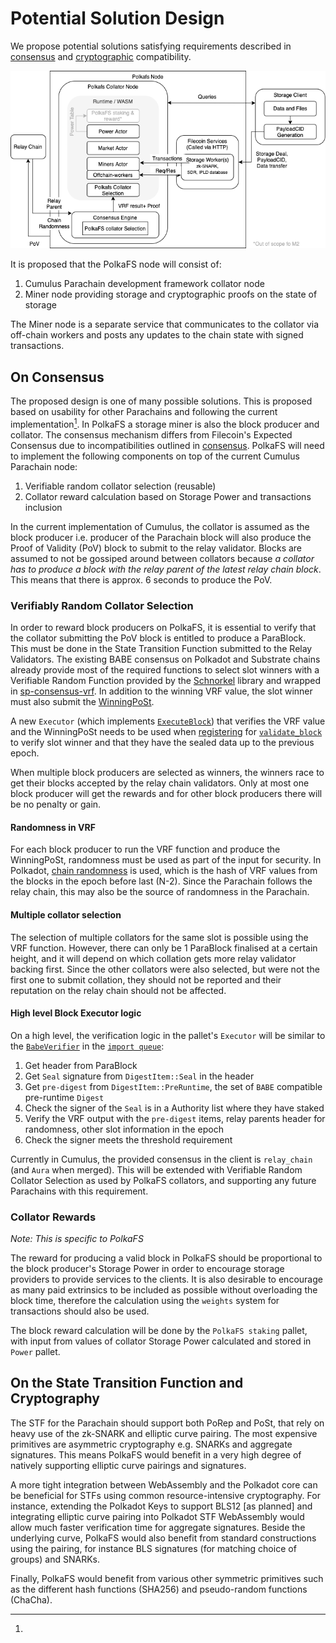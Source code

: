 # Potential Solution Design

We propose potential solutions satisfying requirements described in [consensus] and [cryptographic] compatibility.

[consensus]: ./consensus.md#summary
[cryptographic]: ./crypto.md#summary

![node solution](dotfs_design_v0.png)

It is proposed that the PolkaFS node will consist of:

1. Cumulus Parachain development framework collator node
1. Miner node providing storage and cryptographic proofs on the state of storage

The Miner node is a separate service that communicates to the collator via off-chain workers and posts any updates to the chain state with signed transactions.

## On Consensus

The proposed design is one of many possible solutions. This is proposed based on usability for other Parachains and following the current implementation[^1].
In PolkaFS a storage miner is also the block producer and collator. The consensus mechanism differs from Filecoin's Expected Consensus due to incompatibilities outlined in [consensus].
PolkaFS will need to implement the following components on top of the current Cumulus Parachain node:

1. Verifiable random collator selection (reusable)
1. Collator reward calculation based on Storage Power and transactions inclusion

[^1]:
In the current implementation of Cumulus, the collator is assumed as the block producer i.e. producer of the Parachain block will also produce the Proof of Validity (PoV) block to submit to the relay validator.
Blocks are assumed to not be gossiped around between collators because _a collator has to produce a block with the relay parent of the latest relay chain block_.
This means that there is approx. 6 seconds to produce the PoV.

### Verifiably Random Collator Selection

In order to reward block producers on PolkaFS, it is essential to verify that the collator submitting the PoV block is entitled to produce a ParaBlock. This must be done in the State Transition Function submitted to the Relay Validators.
The existing BABE consensus on Polkadot and Substrate chains already provide most of the required functions to select slot winners with a Verifiable Random Function provided by the [Schnorkel] library and wrapped in [sp-consensus-vrf].  In addition to the winning VRF value, the slot winner must also submit the [WinningPoSt].

A new `Executor` (which implements [`ExecuteBlock`]) that verifies the VRF value and the WinningPoSt needs to be used when [registering] for [`validate_block`] to verify slot winner and that they have the sealed data up to the previous epoch.

When multiple block producers are selected as winners, the winners race to get their blocks accepted by the relay chain validators.
Only at most one block producer will get the rewards and for other block producers there will be no penalty or gain.

#### Randomness in VRF

For each block producer to run the VRF function and produce the WinningPoSt, randomness must be used as part of the input for security.
In Polkadot, [chain randomness] is used, which is the hash of VRF values from the blocks in the epoch before last (N-2).
Since the Parachain follows the relay chain, this may also be the source of randomness in the Parachain.

#### Multiple collator selection

The selection of multiple collators for the same slot is possible using the VRF function.
However, there can only be 1 ParaBlock finalised at a certain height, and it will depend on which collation gets more relay validator backing first.
Since the other collators were also selected, but were not the first one to submit collation, they should not be reported and their reputation on the relay chain should not be affected.

#### High level Block Executor logic

On a high level, the verification logic in the pallet's `Executor` will be similar to the [`BabeVerifier`] in the [`import queue`]:

1. Get header from ParaBlock
1. Get `Seal` signature from `DigestItem::Seal` in the header
1. Get `pre-digest` from `DigestItem::PreRuntime`, the set of `BABE` compatible pre-runtime `Digest`
1. Check the signer of the `Seal` is in a Authority list where they have staked
1. Verify the VRF output with the `pre-digest` items, relay parents header for randomness, other slot information in the epoch
1. Check the signer meets the threshold requirement

Currently in Cumulus, the provided consensus in the client is `relay_chain` (and `Aura` when merged).
This will be extended with Verifiable Random Collator Selection as used by PolkaFS collators, and supporting any future Parachains with this requirement.

### Collator Rewards

<!-- markdownlint-disable-next-line -->
*Note: This is specific to PolkaFS*

The reward for producing a valid block in PolkaFS should be proportional to the block producer's Storage Power in order to encourage storage providers to provide services to the clients.
It is also desirable to encourage as many paid extrinsics to be included as possible without overloading the block time, therefore the calculation using the `weights` system for transactions should also be used.

The block reward calculation will be done by the `PolkaFS staking` pallet, with input from values of collator Storage Power calculated and stored in `Power` pallet.

[Schnorkel]: https://crates.io/crates/schnorrkel
[sp-consensus-vrf]: https://crates.parity.io/sp_consensus_vrf/schnorrkel/struct.PublicKey.html
[registering]: https://github.com/paritytech/cumulus/blob/a90308b7cebdcb616d606c15dc528259bf134b55/pallets/parachain-system/src/validate_block/mod.rs#L71
[WinningPoSt]: https://spec.filecoin.io/#section-algorithms.pos.post.winningpost
[`validate_block`]: https://github.com/paritytech/cumulus/blob/a90308b7cebdcb616d606c15dc528259bf134b55/rococo-parachains/runtime/src/lib.rs#L419
[`ExecuteBlock`]: https://github.com/paritytech/substrate/blob/b0667821e61f4790da84930b7cdb80fb20b48596/frame/support/src/traits.rs#L2292
[`BabeVerifier`]: https://github.com/paritytech/substrate/blob/b0667821e61f4790da84930b7cdb80fb20b48596/client/consensus/babe/src/lib.rs#L953
[`import queue`]: https://github.com/paritytech/substrate/blob/b0667821e61f4790da84930b7cdb80fb20b48596/client/consensus/babe/src/lib.rs#L1608
[chain randomness]: https://wiki.polkadot.network/docs/en/learn-randomness#vrf
[`DigestItem::preRuntime`]: https://github.com/paritytech/substrate/blob/b0667821e61f4790da84930b7cdb80fb20b48596/client/consensus/babe/src/authorship.rs#L275

## On the State Transition Function and Cryptography

The STF for the Parachain should support both PoRep and PoSt, that rely on heavy use of the zk-SNARK and elliptic curve pairing.
The most expensive primitives are asymmetric cryptography e.g. SNARKs and aggregate signatures.
This means PolkaFS would benefit in a very high degree of natively supporting elliptic curve pairings and signatures.

A more tight integration between WebAssembly and the Polkadot core can be beneficial for STFs using common resource-intensive cryptography.
For instance, extending the Polkadot Keys to support BLS12 [as planned] and integrating elliptic curve pairing into Polkadot STF WebAssembly would allow much faster verification time for aggregate signatures.
Beside the underlying curve, PolkaFS would also benefit from standard constructions using the pairing, for instance BLS signatures (for matching choice of groups) and SNARKs.

Finally, PolkaFS would benefit from various other symmetric primitives such as the different hash functions (SHA256) and pseudo-random functions (ChaCha).
